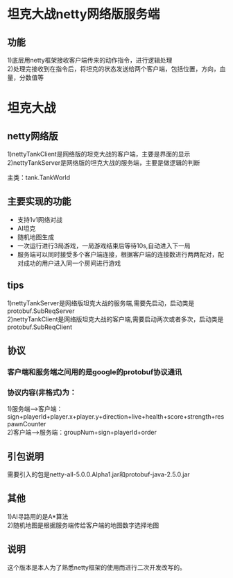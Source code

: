 
# 坦克大战netty网络版服务端

## 功能

1)底层用netty框架接收客户端传来的动作指令，进行逻辑处理<br>
2)处理完接收到在指令后，将坦克的状态发送给两个客户端，包括位置，方向，血量，分数值等<br>



# 坦克大战

## netty网络版

1)nettyTankClient是网络版的坦克大战的客户端，主要是界面的显示<br>
2)nettyTankServer是网络版的坦克大战的服务端，主要是做逻辑的判断<br>

主类：tank.TankWorld

## 主要实现的功能

+ 支持1v1网络对战
+ AI坦克
+ 随机地图生成
+ 一次运行进行3局游戏，一局游戏结束后等待10s,自动进入下一局
+ 服务端可以同时接受多个客户端连接，根据客户端的连接数进行两两配对，配对成功的用户进入同一个房间进行游戏

## tips<br>
1)nettyTankServer是网络版坦克大战的服务端,需要先启动，启动类是protobuf.SubReqServer<br>
2)nettyTankClient是网络版坦克大战的客户端,需要启动两次或者多次，启动类是protobuf.SubReqClient<br>


## 协议
### 客户端和服务端之间用的是google的protobuf协议通讯
### 协议内容(非格式)为：
1)服务端——>客户端：sign+playerId+player.x+player.y+direction+live+health+score+strength+respawnCounter<br>
2)客户端——>服务端：groupNum+sign+playerId+order<br>

## 引包说明
需要引入的包是netty-all-5.0.0.Alpha1.jar和protobuf-java-2.5.0.jar

## 其他
1)AI寻路用的是A*算法<br>
2)随机地图是根据服务端传给客户端的地图数字选择地图<br>

## 说明
这个版本是本人为了熟悉netty框架的使用而进行二次开发改写的。
